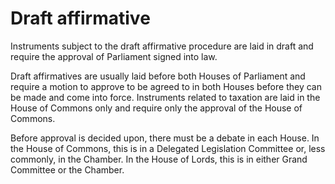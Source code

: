 # Draft affirmative 

Instruments subject to the draft affirmative procedure are laid in draft and require the approval of Parliament signed into law.

Draft affirmatives are usually laid before both Houses of Parliament and require a motion to approve to be agreed to in both Houses before they can be made and come into force. Instruments related to taxation are laid in the House of Commons only and require only the approval of the House of Commons. 

Before approval is decided upon, there must be a debate in each House. In the House of Commons, this is in a Delegated Legislation Committee or, less commonly, in the Chamber. In the House of Lords, this is in either Grand Committee or the Chamber.